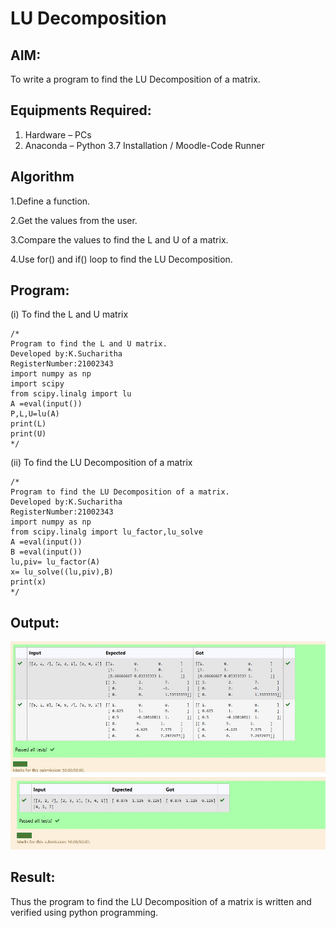 # LU Decomposition 

## AIM:
To write a program to find the LU Decomposition of a matrix.

## Equipments Required:
1. Hardware – PCs
2. Anaconda – Python 3.7 Installation / Moodle-Code Runner

## Algorithm
1.Define a function.

2.Get the values from the user. 

3.Compare the values to find the L and U of a matrix. 

4.Use for() and if() loop to find the LU Decomposition. 

## Program:
(i) To find the L and U matrix
```
/*
Program to find the L and U matrix.
Developed by:K.Sucharitha 
RegisterNumber:21002343
import numpy as np
import scipy
from scipy.linalg import lu
A =eval(input())
P,L,U=lu(A)
print(L)
print(U)
*/
```
(ii) To find the LU Decomposition of a matrix
```
/*
Program to find the LU Decomposition of a matrix.
Developed by:K.Sucharitha 
RegisterNumber:21002343
import numpy as np
from scipy.linalg import lu_factor,lu_solve
A =eval(input())
B =eval(input())
lu,piv= lu_factor(A)
x= lu_solve((lu,piv),B)
print(x) 
*/
```

## Output:
![lu decomposition](./ss.jpg)
![lu decomposition](./ss1.jpg)


## Result:
Thus the program to find the LU Decomposition of a matrix is written and verified using python programming.

